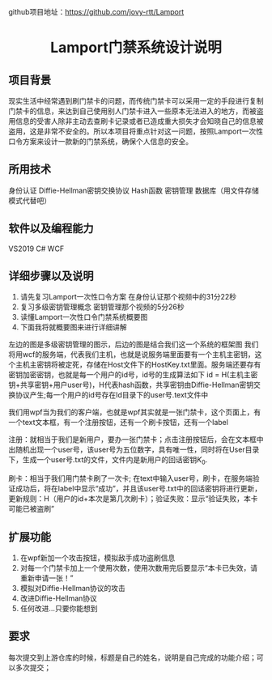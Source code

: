 github项目地址：https://github.com/jovy-rtt/Lamport
# <center>Lamport门禁系统设计说明</center>
## 项目背景
现实生活中经常遇到刷门禁卡的问题，而传统门禁卡可以采用一定的手段进行复制门禁卡的信息，来达到自己使用别人门禁卡进入一些原本无法进入的地方，而被盗用信息的受害人除非主动去查刷卡记录或者已造成重大损失才会知晓自己的信息被盗用，这是非常不安全的。所以本项目将重点针对这一问题，按照Lamport一次性口令方案来设计一款新的门禁系统，确保个人信息的安全。
## 所用技术
身份认证
Diffie-Hellman密钥交换协议
Hash函数
密钥管理
数据库（用文件存储模式代替吧）
## 软件以及编程能力
VS2019
C#
WCF
## 详细步骤以及说明
1. 请先复习Lamport一次性口令方案  在身份认证那个视频中的31分22秒
2. 复习多级密钥管理概念  密钥管理那个视频的5分26秒
3. 读懂Lamport一次性口令门禁系统概要图
4. 下面我将就概要图来进行详细讲解

左边的图是多级密钥管理的图示，后边的图是结合我们这一个系统的框架图
我们将用wcf的服务端，代表我们主机，也就是说服务端里面要有一个主机主密钥，这个主机主密钥将被定死，存储在Host文件下的HostKey.txt里面。服务端还要存有密钥加密密钥，也就是每一个用户的id号，id号的生成算法如下 id = H(主机主密钥+共享密钥+用户user号)，H代表hash函数，共享密钥由Diffie-Hellman密钥交换协议产生;每一个用户的id号存在Id目录下的user号.text文件中

我们用wpf当为我们的客户端，也就是wpf其实就是一张门禁卡，这个页面上，有一个text文本框，有一个注册按钮，还有一个刷卡按钮，还有一个label

注册：就相当于我们是新用户，要办一张门禁卡；点击注册按钮后，会在文本框中出随机出现一个user号，该user号为五位数字，具有唯一性，同时将在User目录下，生成一个user号.txt的文件，文件内是新用户的回话密钥$K_0$.

刷卡：相当于我们用门禁卡刷了一次卡; 在text中输入user号，刷卡，在服务端验证成功后，将在label中显示“成功”，并且该user号.txt中的回话密钥将进行更新，更新规则：H（用户的id+本次是第几次刷卡）；验证失败：显示“验证失败，本卡可能已被盗刷”

## 扩展功能
1. 在wpf新加一个攻击按钮，模拟敌手成功盗刷信息
2. 对每一个门禁卡加上一个使用次数，使用次数用完后要显示“本卡已失效，请重新申请一张！”
3. 模拟对Diffie-Hellman协议的攻击
4. 改进Diffie-Hellman协议
5. 任何改进...只要你能想到

## 要求
每次提交到上游仓库的时候，标题是自己的姓名，说明是自己完成的功能介绍；可以多次提交；